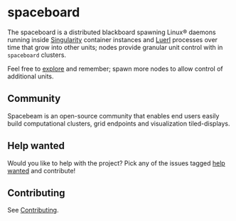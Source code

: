# spaceboard

The spaceboard is a distributed blackboard spawning Linux® daemons running inside [Singularity](https://github.com/sylabs/singularity) container instances and [Luerl](https://github.com/rvirding/luerl) processes over time that grow into other units; nodes provide granular unit control with in `spaceboard` clusters. 

Feel free to [explore](https://github.com/spacebeam) and remember; spawn more nodes to allow control of additional units.

## Community

Spacebeam is an open-source community that enables end users easily build computational clusters, grid endpoints and visualization tiled-displays.

## Help wanted

Would you like to help with the project? Pick any of the issues tagged [help wanted](https://github.com/spacebeam/spaceboard/labels/help%20wanted) and contribute!

## Contributing

See  [Contributing](CONTRIBUTING.md).
